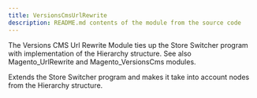 ```yaml
---
title: VersionsCmsUrlRewrite
description: README.md contents of the module from the source code
---
```


The Versions CMS Url Rewrite Module ties up the Store Switcher program with implementation of the Hierarchy structure. See also Magento_UrlRewrite and Magento_VersionsCms modules. 

Extends the Store Switcher program and makes it take into account nodes from the Hierarchy structure.
